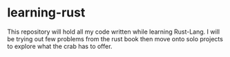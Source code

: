 # learning-rust
This repository will hold all my code written while learning Rust-Lang. I will be trying out few problems from the rust book then move onto solo projects to explore what the crab has to offer.
